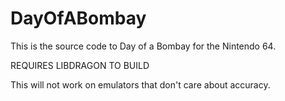 # DayOfABombay

This is the source code to Day of a Bombay for the Nintendo 64.

REQUIRES LIBDRAGON TO BUILD

This will not work on emulators that don't care about accuracy.
